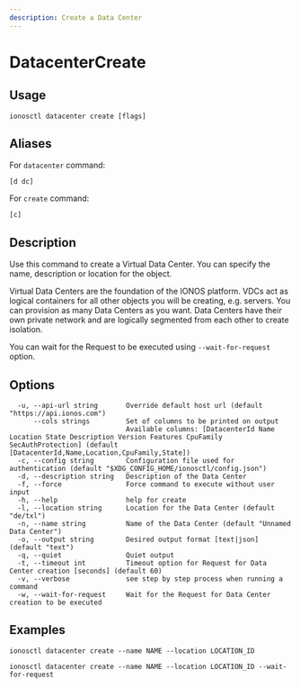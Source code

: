```yaml
---
description: Create a Data Center
---
```


# DatacenterCreate

## Usage

```text
ionosctl datacenter create [flags]
```

## Aliases

For `datacenter` command:

```text
[d dc]
```

For `create` command:

```text
[c]
```

## Description

Use this command to create a Virtual Data Center. You can specify the name, description or location for the object.

Virtual Data Centers are the foundation of the IONOS platform. VDCs act as logical containers for all other objects you will be creating, e.g. servers. You can provision as many Data Centers as you want. Data Centers have their own private network and are logically segmented from each other to create isolation.

You can wait for the Request to be executed using `--wait-for-request` option.

## Options

```text
  -u, --api-url string       Override default host url (default "https://api.ionos.com")
      --cols strings         Set of columns to be printed on output 
                             Available columns: [DatacenterId Name Location State Description Version Features CpuFamily SecAuthProtection] (default [DatacenterId,Name,Location,CpuFamily,State])
  -c, --config string        Configuration file used for authentication (default "$XDG_CONFIG_HOME/ionosctl/config.json")
  -d, --description string   Description of the Data Center
  -f, --force                Force command to execute without user input
  -h, --help                 help for create
  -l, --location string      Location for the Data Center (default "de/txl")
  -n, --name string          Name of the Data Center (default "Unnamed Data Center")
  -o, --output string        Desired output format [text|json] (default "text")
  -q, --quiet                Quiet output
  -t, --timeout int          Timeout option for Request for Data Center creation [seconds] (default 60)
  -v, --verbose              see step by step process when running a command
  -w, --wait-for-request     Wait for the Request for Data Center creation to be executed
```

## Examples

```text
ionosctl datacenter create --name NAME --location LOCATION_ID

ionosctl datacenter create --name NAME --location LOCATION_ID --wait-for-request
```

